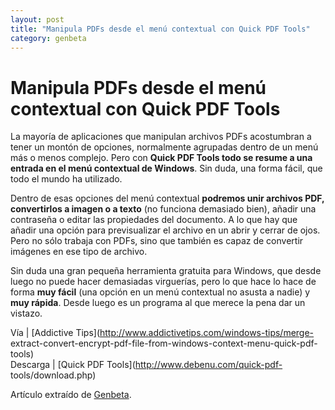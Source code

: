 ```yaml
---
layout: post
title: "Manipula PDFs desde el menú contextual con Quick PDF Tools"
category: genbeta
---
```


# Manipula PDFs desde el menú contextual con Quick PDF Tools

La mayoría de aplicaciones que manipulan archivos PDFs acostumbran a tener un
montón de opciones, normalmente agrupadas dentro de un menú más o menos
complejo. Pero con **Quick PDF Tools todo se resume a una entrada en el menú
contextual de Windows**. Sin duda, una forma fácil, que todo el mundo ha
utilizado.

Dentro de esas opciones del menú contextual **podremos unir archivos PDF,
convertirlos a imagen o a texto** (no funciona demasiado bien), añadir una
contraseña o editar las propiedades del documento. A lo que hay que añadir una
opción para previsualizar el archivo en un abrir y cerrar de ojos. Pero no
sólo trabaja con PDFs, sino que también es capaz de convertir imágenes en ese
tipo de archivo.

Sin duda una gran pequeña herramienta gratuita para Windows, que desde luego
no puede hacer demasiadas virguerías, pero lo que hace lo hace de forma **muy
fácil** (una opción en un menú contextual no asusta a nadie) y **muy rápida**.
Desde luego es un programa al que merece la pena dar un vistazo.

Vía | [Addictive Tips](http://www.addictivetips.com/windows-tips/merge-
extract-convert-encrypt-pdf-file-from-windows-context-menu-quick-pdf-tools)  
Descarga | [Quick PDF Tools](http://www.debenu.com/quick-pdf-
tools/download.php)

Artículo extraído de [Genbeta](http://www.genbeta.com).